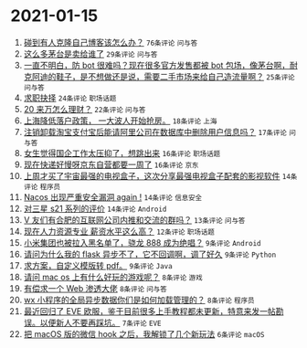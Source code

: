 # 2021-01-15

1. [碰到有人克隆自己博客该怎么办？](https://www.v2ex.com/t/745097) `76条评论` `问与答`
1. [这么多茅台是卖给谁了](https://www.v2ex.com/t/745122) `29条评论` `问与答`
1. [一直不明白，防 bot 很难吗？现在很多官方发售都被 bot 包场，像茅台啊，耐克阿迪的鞋子，是不想做还是说，需要二手市场来给自己造流量啊？](https://www.v2ex.com/t/745125) `25条评论` `问与答`
1. [求职抉择](https://www.v2ex.com/t/745143) `24条评论` `职场话题`
1. [20 来万怎么理财？](https://www.v2ex.com/t/745116) `22条评论` `问与答`
1. [上海降低落户政策， 一大波人开始抢房。](https://www.v2ex.com/t/745145) `18条评论` `上海`
1. [注销卸载淘宝支付宝后能请阿里公司在数据库中删除用户信息吗？](https://www.v2ex.com/t/745092) `17条评论` `问与答`
1. [女生觉得国企工作太压抑了，想跳出来](https://www.v2ex.com/t/745156) `16条评论` `职场话题`
1. [现在快递好慢呀京东自营都要一周了](https://www.v2ex.com/t/745124) `16条评论` `京东`
1. [上周才买了宇宙最强的电视盒子，这次分享最强电视盒子配套的影视软件](https://www.v2ex.com/t/745166) `14条评论` `程序员`
1. [Nacos 出现严重安全漏洞 again !](https://www.v2ex.com/t/745117) `14条评论` `信息安全`
1. [对三星 s21 系列的评价](https://www.v2ex.com/t/745099) `14条评论` `Android`
1. [V 友们有合肥的互联网公司内推和交流的群吗？](https://www.v2ex.com/t/745115) `13条评论` `问与答`
1. [现在人力资源专业 薪资水平这么高？](https://www.v2ex.com/t/745155) `12条评论` `职场话题`
1. [小米集团也被拉入黑名单了，骁龙 888 成为绝唱？](https://www.v2ex.com/t/745172) `9条评论` `Android`
1. [请问为什么我的 flask 异步不了，它不回调啊，调了好久](https://www.v2ex.com/t/745146) `9条评论` `Python`
1. [求方案，自定义模版转 pdf。](https://www.v2ex.com/t/745140) `9条评论` `Java`
1. [请问 mac os 上有什么好玩的游戏呢？](https://www.v2ex.com/t/745150) `8条评论` `游戏`
1. [有偿求一个 Web 渗透大佬](https://www.v2ex.com/t/745137) `8条评论` `问与答`
1. [wx 小程序的全局异步数据你们是如何加载管理的？](https://www.v2ex.com/t/745107) `8条评论` `程序员`
1. [最近回归了 EVE 欧服，鉴于目前很多上手教程都未更新，特意来发一帖勘误。以便新人不要再踩坑。](https://www.v2ex.com/t/745111) `7条评论` `EVE`
1. [把 macOS 版的微信 hook 之后，我解锁了几个新玩法](https://www.v2ex.com/t/745169) `6条评论` `macOS`
